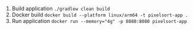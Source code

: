 1. Build application `./gradlew clean build`
2. Docker build `docker build --platform linux/arm64 -t pixelsort-app .`
3. Run application `docker run --memory="4g" -p 8080:8080 pixelsort-app`
